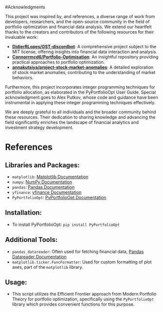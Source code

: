 #Acknowledgments

This project was inspired by, and references, a diverse range of work from developers, researchers, and the open-source community in the field of portfolio optimization and financial data analysis. We extend our heartfelt thanks to the creators and contributors of the following resources for their invaluable work:

- **[DidierRLopes/GST-discordbot](https://github.com/DidierRLopes/GST-discordbot)**: A comprehensive project subject to the MIT license, offering insights into financial data interaction and analysis.
- **[Connorrmcd6/Portfolio-Optimisation](https://github.com/Connorrmcd6/Portfolio-Optimisation)**: An insightful repository providing practical approaches to portfolio optimization.
- **[annakutsiya/project-stock-market-anomalies](https://github.com/annakutsiya/project-stock-market-anomalies)**: A detailed exploration of stock market anomalies, contributing to the understanding of market behaviors.

Furthermore, this project incorporates integer programming techniques for portfolio allocation, as elaborated in the PyPortfolioOpt User Guide. Special acknowledgment goes to Alex Putkov, whose code and guidance have been instrumental in applying these integer programming techniques effectively.

We are deeply grateful to all individuals and the broader community behind these resources. Their dedication to sharing knowledge and advancing the field significantly enriches the landscape of financial analytics and investment strategy development.


# References

## Libraries and Packages:
- `matplotlib`: [Matplotlib Documentation](https://matplotlib.org/stable/contents.html)
- `numpy`: [NumPy Documentation](https://numpy.org/doc/)
- `pandas`: [Pandas Documentation](https://pandas.pydata.org/docs/)
- `yfinance`: [yfinance Documentation](https://yfinance.readthedocs.io/en/latest/)
- `PyPortfolioOpt`: [PyPortfolioOpt Documentation](https://pyportfolioopt.readthedocs.io/en/latest/)

## Installation:
- To install PyPortfolioOpt: `pip install PyPortfolioOpt`

## Additional Tools:
- `pandas_datareader`: Often used for fetching financial data, [Pandas Datareader Documentation](https://pandas-datareader.readthedocs.io/)
- `matplotlib.ticker.FuncFormatter`: Used for custom formatting of plot axes, part of the `matplotlib` library.

## Usage:
- This script utilizes the Efficient Frontier approach from Modern Portfolio Theory for portfolio optimization, specifically using the `PyPortfolioOpt` library which provides convenient functions for this purpose.
